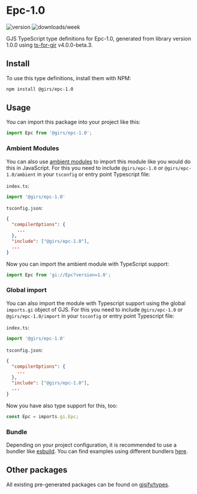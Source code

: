 
# Epc-1.0

![version](https://img.shields.io/npm/v/@girs/epc-1.0)
![downloads/week](https://img.shields.io/npm/dw/@girs/epc-1.0)


GJS TypeScript type definitions for Epc-1.0, generated from library version 1.0.0 using [ts-for-gir](https://github.com/gjsify/ts-for-gir) v4.0.0-beta.3.


## Install

To use this type definitions, install them with NPM:
```bash
npm install @girs/epc-1.0
```

## Usage

You can import this package into your project like this:
```ts
import Epc from '@girs/epc-1.0';
```

### Ambient Modules

You can also use [ambient modules](https://github.com/gjsify/ts-for-gir/tree/main/packages/cli#ambient-modules) to import this module like you would do this in JavaScript.
For this you need to include `@girs/epc-1.0` or `@girs/epc-1.0/ambient` in your `tsconfig` or entry point Typescript file:

`index.ts`:
```ts
import '@girs/epc-1.0'
```

`tsconfig.json`:
```json
{
  "compilerOptions": {
    ...
  },
  "include": ["@girs/epc-1.0"],
  ...
}
```

Now you can import the ambient module with TypeScript support: 

```ts
import Epc from 'gi://Epc?version=1.0';
```

### Global import

You can also import the module with Typescript support using the global `imports.gi` object of GJS.
For this you need to include `@girs/epc-1.0` or `@girs/epc-1.0/import` in your `tsconfig` or entry point Typescript file:

`index.ts`:
```ts
import '@girs/epc-1.0'
```

`tsconfig.json`:
```json
{
  "compilerOptions": {
    ...
  },
  "include": ["@girs/epc-1.0"],
  ...
}
```

Now you have also type support for this, too:

```ts
const Epc = imports.gi.Epc;
```

### Bundle

Depending on your project configuration, it is recommended to use a bundler like [esbuild](https://esbuild.github.io/). You can find examples using different bundlers [here](https://github.com/gjsify/ts-for-gir/tree/main/examples).

## Other packages

All existing pre-generated packages can be found on [gjsify/types](https://github.com/gjsify/types).

